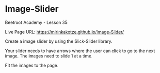 # Image-Slider
Beetroot Academy - Lesson 35

Live Page URL: https://mirinkakotze.github.io/Image-Slider/

Create a image slider by using the Slick-Slider library.

Your slider needs to have arrows where the user can click to go to the next image.
The images need to slide 1 at a time.

Fit the images to the page.
